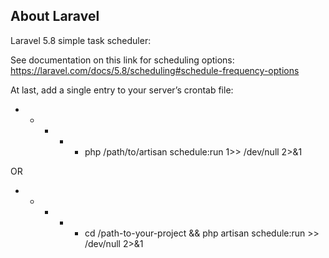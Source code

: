 ## About Laravel
Laravel 5.8 simple task scheduler:

See documentation on this link for scheduling options:
https://laravel.com/docs/5.8/scheduling#schedule-frequency-options

At last, add a single entry to your server’s crontab file:

* * * * * php /path/to/artisan schedule:run 1>> /dev/null 2>&1

OR

* * * * * cd /path-to-your-project && php artisan schedule:run >> /dev/null 2>&1

